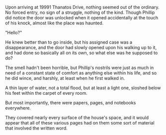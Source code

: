 Upon arriving at 19991 Thanatos Drive, nothing seemed out of the ordinary. No forced entry, no sign of a struggle, nothing of the kind. Though Phillip did notice the door was unlocked when it opened accidentally at the touch of his knock, almost like the place was haunted.

"Hello?"

He knew better than to go inside, but his assigned case was a disappearance, and the door had slowly opened upon his walking up to it, and had done so basically all on its own, so what else was he supposed to do?

The smell hadn't been horrible, but Phillip's nostrils were just as much in need of a constant state of comfort as anything else within his life, and so he did wince, and harshly, at least when he first walked in.

A thin layer of water, not a total flood, but at least a light one, sloshed below his feet within the carpet of every room.

But most importantly, there were papers, pages, and notebooks everywhere.

They covered nearly every surface of the house's space, and it would appear that all of these various pages had on them some sort of material that involved the written word.